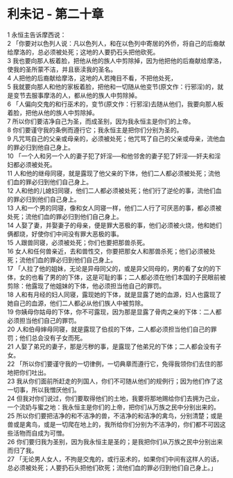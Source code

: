 # 利未记 - 第二十章
  
 1 永恒主告诉摩西说：  
 2 「你要对以色列人说：凡以色列人，和在以色列中寄居的外侨，将自己的后裔献给摩洛的，总必须被处死；这地的人要扔石头把他砍死。  
 3 我也要向那人板着脸，把他从他的族人中剪除掉，因为他把他的后裔献给摩洛，使我的圣所蒙不洁，并且亵渎我的圣名。  
 4 人把他的后裔献给摩洛，这地的人若掩目不看，不把他处死，  
 5 我就要向那人和他的家板着脸，把他和一切随从他变节(原文作：行邪淫)的，就是变节去服事摩洛的人，都从他的族人中剪除掉。  
 6 「人偏向交鬼的和行巫术的，变节(原文作：行邪淫)去随从他们，我要向那人板着脸，把他从他的族人中剪除掉。  
 7 所以你们要洁净自己为圣，而成圣别，因为我永恒主是你们的上帝。  
 8 你们要谨守我的条例而遵行它；我永恒主是把你们分别为圣的。  
 9 凡咒骂自己的父亲或母亲的，必须被处死；他咒骂了自己的父亲或母亲，流他血的罪必归到他自己身上。  
 10 「一个人和另一个人的妻子犯了奸淫──和他邻舍的妻子犯了奸淫──奸夫和淫妇都必须被处死。  
 11 人和他的继母同寝，就是露现了他父亲的下体，他们二人都必须被处死；流他们血的罪必归到他们自己身上。  
 12 人和他的儿媳妇同寝，他们二人都必须被处死；他们行了逆伦的事，流他们血的罪必归到他们自己身上。  
 13 人和一个男的同寝，像和女人同寝一样，他们二人行了可厌恶的事，都必须被处死；流他们血的罪必归到他们自己身上。  
 14 人娶了妻，并娶妻子的母亲，便是罪大恶极的事，他们必须被火烧，他和她们俩都烧，好使你们中间没有罪大恶极的事。  
 15 人跟兽同寝，必须被处死；你们也要把那兽杀死。  
 16 女人和任何兽亲近，去和兽性交，你要把那女人和那兽杀死；他们必须被处死；流他们血的罪必归到他们自己身上。  
 17 「人拉了他的姐妹，无论是异母同父的，或是异父同母的，男的看了女的的下体，女的也看了男的的下体，这是可耻的事；二人都必须在他们本国的子民眼前被剪除：他露现了他姐妹的下体，他必须担当他自己的罪罚。  
 18 人和有月经的妇人同寝，露现她的下体，就是显露了她的血源，妇人也露现了她自己的血源，他们二人都必从他们族人中被剪除。  
 19 你姨母你姑母的下体，你不可露现，因为那是显露了骨肉之亲的下体：二人都必须担当他们自己的罪罚。  
 20 人和伯母婶母同寝，就是露现了伯叔的下体，二人都必须担当他们自己的罪罚；他们总会没有子女而死。  
 21 人娶了弟兄的妻子，那是污秽的事，是露现了他弟兄的下体；二人都会没有子女。  
 22 「所以你们要谨守我的一切律例，一切典章而遵行它，免得我领你们去住的那地把你们吐出。  
 23 我从你们面前所赶走的列国人，你们不可随从他们的规例行；因为他们作了这一切事，所以我憎厌他们。  
 24 但我对你们说过，你们要取得他们的土地，我要将那地赐给你们去拥为己业，一个流奶与蜜之地：我永恒主是你们的上帝，把你们从万族之民中分别出来的。  
 25 所以你们要把洁净的和不洁净的兽，不洁净的和洁净的禽鸟，分别清楚；或是兽或是禽鸟，或是一切爬在地上的，我所给你们分别为不洁净的，你们都不可因这些活物而自成为可憎。  
 26 你们要归我为圣别，因为我永恒主是圣的；是我把你们从万族之民中分别出来而归了我。  
 27 「无论男人女人，不拘是交鬼的，或行巫术的，如果你们中间有这样人的话，总必须被处死；人要扔石头把他们砍死；流他们血的罪必归到他们自己身上。」